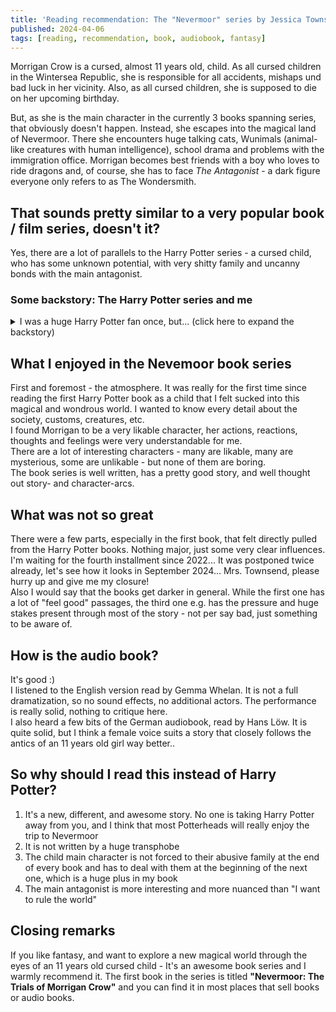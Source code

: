 ```yaml
---
title: 'Reading recommendation: The "Nevermoor" series by Jessica Townsend'
published: 2024-04-06
tags: [reading, recommendation, book, audiobook, fantasy]
---
```

Morrigan Crow is a cursed, almost 11 years old, child. As all cursed children in the Wintersea Republic, she is responsible for all accidents, mishaps und bad luck in her vicinity. Also, as all cursed children, she is supposed to die on her upcoming birthday.

But, as she is the main character in the currently 3 books spanning series, that obviously doesn't happen. Instead, she escapes into the magical land of Nevermoor. There she encounters huge talking cats, Wunimals (animal-like creatures with human intelligence), school drama and problems with the immigration office. Morrigan becomes best friends with a boy who loves to ride dragons and, of course, she has to face _The Antagonist_ - a dark figure everyone only refers to as The Wondersmith.

## That sounds pretty similar to a very popular book / film series, doesn't it?
Yes, there are a lot of parallels to the Harry Potter series - a cursed child, who has some unknown potential, with very shitty family and uncanny bonds with the main antagonist.

### Some backstory: The Harry Potter series and me
<details>
  <summary>
    I was a huge Harry Potter fan once, but... (click here to expand the backstory)
  </summary>

___Preface:___ _I'm just providing some context for the rest of this blog post. I don't want to debate Rowling's views, the quality of her writing or the ethics of buying or enjoying Harry Potter/Wizarding World products._

I was a __huge__ fan of the Harry Potter books. When a distant aunt from the USA visiting my grandma gifted me the first Harry Potter book, I was instantly hooked and sucked in into this magical world. Also I was the exact age that Harry was when he got the Hogwarts letter, which made the immersion even larger.

As I grew older, I met different people in high school, job, and online. I got exposed to different views, opinions, cultures - basically I expanded my horizon and grew as a person. More and more elements of the Harry Potter series started rubbing me the wrong way. The more obvious aspects are, e.g.:
* Commonly accepted slavery of house elves
* Very obvious classism and racism integrated into the culture
* Goblins looking like antisemitic caricatures running the wizard bank (although one could argue that that's just following the common characterization of goblins since at least Tolkien's The Hobbit)

But to be honest, these are some problematic aspects in a large book series that I adored, and were not enough to make me fall out of love with it.  
What made me fall out of love with the Harry Potter series, is that...
1. J. K. Rowling is a huge transphobe
2. She uses her huge amount of money and reach to spread her transphobia
3. Every time someone buys something Harry Potter/Wizarding World related, money goes her way
4. (point 3. is why "death of the author" doesn't work for me here)

_Backstory over ;)_
</details>

## What I enjoyed in the Nevemoor book series
First and foremost - the atmosphere. It was really for the first time since reading the first Harry Potter book as a child that I felt sucked into this magical and wondrous world. I wanted to know every detail about the society, customs, creatures, etc.  
I found Morrigan to be a very likable character, her actions, reactions, thoughts and feelings were very understandable for me.  
There are a lot of interesting characters - many are likable, many are mysterious, some are unlikable - but none of them are boring.  
The book series is well written, has a pretty good story, and well thought out story- and character-arcs.

## What was not so great
There were a few parts, especially in the first book, that felt directly pulled from the Harry Potter books. Nothing major, just some very clear influences.  
I'm waiting for the fourth installment since 2022... It was postponed twice already, let's see how it looks in September 2024... Mrs. Townsend, please hurry up and give me my closure!  
Also I would say that the books get darker in general. While the first one has a lot of "feel good" passages, the third one e.g. has the pressure and huge stakes present through most of the story - not per say bad, just something to be aware of.

## How is the audio book?
It's good :)  
I listened to the English version read by Gemma Whelan. It is not a full dramatization, so no sound effects, no additional actors. The performance is really solid, nothing to critique here.  
I also heard a few bits of the German audiobook, read by Hans Löw. It is quite solid, but I think a female voice suits a story that closely follows the antics of an 11 years old girl way better..

## So why should I read this instead of Harry Potter?
1. It's a new, different, and awesome story. No one is taking Harry Potter away from you, and I think that most Potterheads will really enjoy the trip to Nevermoor
2. It is not written by a huge transphobe
3. The child main character is not forced to their abusive family at the end of every book and has to deal with them at the beginning of the next one, which is a huge plus in my book
4. The main antagonist is more interesting and more nuanced than "I want to rule the world"

## Closing remarks
If you like fantasy, and want to explore a new magical world through the eyes of an 11 years old cursed child - It's an awesome book series and I warmly recommend it. The first book in the series is titled __"Nevermoor: The Trials of Morrigan Crow"__ and you can find it in most places that sell books or audio books.
